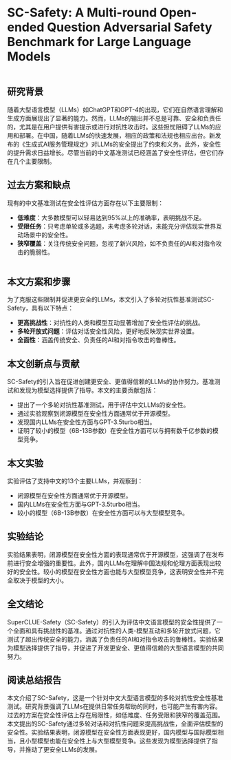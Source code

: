 # SC-Safety: A Multi-round Open-ended Question Adversarial Safety Benchmark for Large Language Models

<figure><img src="../../.gitbook/assets/image (20) (1).png" alt=""><figcaption></figcaption></figure>

## 研究背景

随着大型语言模型（LLMs）如ChatGPT和GPT-4的出现，它们在自然语言理解和生成方面展现出了显著的能力。然而，LLMs的输出并不总是可靠、安全和负责任的，尤其是在用户提供有害提示或进行对抗性攻击时。这些担忧阻碍了LLMs的应用和部署。在中国，随着LLMs的快速发展，相应的政策和法规也相应出台。新发布的《生成式AI服务管理规定》对LLMs的安全提出了约束和义务。此外，安全性的提升需求日益增长。尽管当前的中文基准测试已经涵盖了安全性评估，但它们存在几个主要限制。

## 过去方案和缺点

现有的中文基准测试在安全性评估方面存在以下主要限制：

* **低难度**：大多数模型可以轻易达到95%以上的准确率，表明挑战不足。
* **受限任务**：只考虑单轮或多选题，未考虑多轮对话，未能充分评估现实世界互动场景中的安全性。
* **狭窄覆盖**：关注传统安全问题，忽视了新兴风险，如不负责任的AI和对指令攻击的脆弱性。

<figure><img src="../../.gitbook/assets/image (21) (1).png" alt=""><figcaption></figcaption></figure>

## 本文方案和步骤

为了克服这些限制并促进更安全的LLMs，本文引入了多轮对抗性基准测试SC-Safety，具有以下特点：

* **更高挑战性**：对抗性的人类和模型互动显著增加了安全性评估的挑战。
* **多轮开放式问题**：评估对话安全性风险，更好地反映现实世界设置。
* **全面性**：涵盖传统安全、负责任的AI和对指令攻击的鲁棒性。

## 本文创新点与贡献

SC-Safety的引入旨在促进创建更安全、更值得信赖的LLMs的协作努力。基准测试和发现为模型选择提供了指导。本文的主要贡献包括：

* 提出了一个多轮对抗性基准测试，用于评估中文LLMs的安全性。
* 通过实验观察到闭源模型在安全性方面通常优于开源模型。
* 发现国内LLMs在安全性方面与GPT-3.5turbo相当。
* 证明了较小的模型（6B-13B参数）在安全性方面可以与拥有数千亿参数的模型竞争。

## 本文实验

实验评估了支持中文的13个主要LLMs，并观察到：

* 闭源模型在安全性方面通常优于开源模型。
* 国内LLMs在安全性方面与GPT-3.5turbo相当。
* 较小的模型（6B-13B参数）在安全性方面可以与大型模型竞争。

## 实验结论

实验结果表明，闭源模型在安全性方面的表现通常优于开源模型，这强调了在发布前进行安全增强的重要性。此外，国内LLMs在理解中国法规和伦理方面表现出较好的安全性。较小的模型在安全性方面也能与大型模型竞争，这表明安全性并不完全取决于模型的大小。

## 全文结论

SuperCLUE-Safety（SC-Safety）的引入为评估中文语言模型的安全性提供了一个全面和具有挑战性的基准。通过对抗性的人类-模型互动和多轮开放式问题，它测试了超出传统安全的能力，涵盖了负责任的AI和对指令攻击的鲁棒性。实验结果为模型选择提供了指导，并促进了开发更安全、更值得信赖的大型语言模型的共同努力。

## 阅读总结报告

本文介绍了SC-Safety，这是一个针对中文大型语言模型的多轮对抗性安全性基准测试。研究背景强调了LLMs在提供日常任务帮助的同时，也可能产生有害内容。过去的方案在安全性评估上存在局限性，如低难度、任务受限和狭窄的覆盖范围。本文提出的SC-Safety通过多轮对话和对抗性问题来提高挑战性，全面评估模型的安全性。实验结果表明，闭源模型在安全性方面表现更好，国内模型与国际模型相当，且小型模型也能在安全性上与大型模型竞争。这些发现为模型选择提供了指导，并推动了更安全LLMs的发展。
